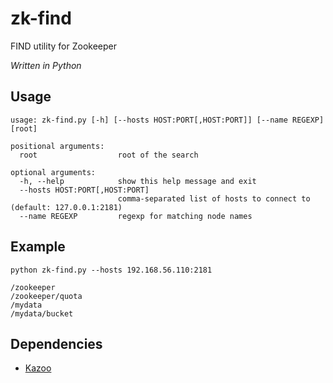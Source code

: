 zk-find
=======

FIND utility for Zookeeper

*Written in Python*

Usage
-----

```
usage: zk-find.py [-h] [--hosts HOST:PORT[,HOST:PORT]] [--name REGEXP] [root]

positional arguments:
  root                  root of the search

optional arguments:
  -h, --help            show this help message and exit
  --hosts HOST:PORT[,HOST:PORT]
                        comma-separated list of hosts to connect to (default: 127.0.0.1:2181)
  --name REGEXP         regexp for matching node names
```

Example
-------

``python zk-find.py --hosts 192.168.56.110:2181``

```
/zookeeper
/zookeeper/quota
/mydata
/mydata/bucket
```

Dependencies
------------

* [Kazoo](https://github.com/python-zk/kazoo)
